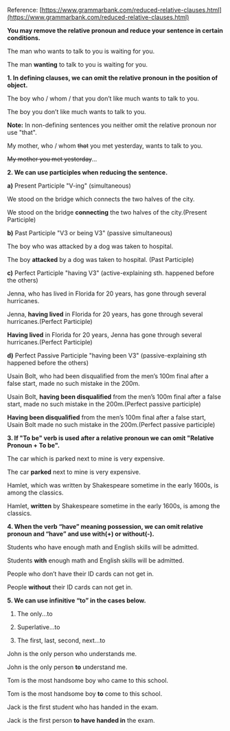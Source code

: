 Reference:
[https://www.grammarbank.com/reduced-relative-clauses.html](https://www.grammarbank.com/reduced-relative-clauses.html)

**You may remove the relative pronoun and reduce your sentence in certain conditions.**

The man who wants to talk to you is waiting for you.

The man **wanting** to talk to you is waiting for you.

**1. In defining clauses, we can omit the relative pronoun in the position of object.**

The boy who / whom / that you don’t like much wants to talk to you.

The boy you don’t like much wants to talk to you.

**Note:** In non-defining sentences you neither omit the relative pronoun nor use "that".

My mother, who / whom ~~that~~ you met yesterday, wants to talk to you.

~~My mother you met yesterday~~...

**2. We can use participles when reducing the sentence.**

**a)** Present Participle "V-ing" (simultaneous)

We stood on the bridge which connects the two halves of the city.

We stood on the bridge **connecting** the two halves of the city.(Present Participle)

**b)** Past Participle "V3 or being V3" (passive simultaneous)

The boy who was attacked by a dog was taken to hospital.

The boy **attacked** by a dog was taken to hospital. (Past Participle)

**c)** Perfect Participle "having V3" (active-explaining sth. happened before the others)

Jenna, who has lived in Florida for 20 years, has gone through several hurricanes.

Jenna, **having lived** in Florida for 20 years, has gone through several hurricanes.(Perfect Participle)

**Having lived** in Florida for 20 years, Jenna has gone through several hurricanes.(Perfect Participle)

**d)** Perfect Passive Participle "having been V3" (passive-explaining sth happened before the others)

Usain Bolt, who had been disqualified from the men’s 100m final after a false start, made no such mistake in the 200m.

Usain Bolt, **having been disqualified** from the men’s 100m final after a false start, made no such mistake in the 200m.(Perfect passive participle)

**Having been disqualified** from the men’s 100m final after a false start, Usain Bolt made no such mistake in the 200m.(Perfect passive participle)

**3. If "To be" verb is used after a relative pronoun we can omit "Relative Pronoun + To be".**

The car which is parked next to mine is very expensive.

The car **parked** next to mine is very expensive.

Hamlet, which was written by Shakespeare sometime in the early 1600s, is among the classics.

Hamlet, **written** by Shakespeare sometime in the early 1600s, is among the classics.

**4. When the verb “have” meaning possession, we can omit relative pronoun and “have” and use with(+) or without(-).**

Students who have enough math and English skills will be admitted.

Students **with** enough math and English skills will be admitted.

People who don’t have their ID cards can not get in.

People **without** their ID cards can not get in.

**5. We can use infinitive “to” in the cases below.**

1. The only...to

2. Superlative...to

3. The first, last, second, next...to

John is the only person who understands me.

John is the only person **to** understand me.

Tom is the most handsome boy who came to this school.

Tom is the most handsome boy **to** come to this school.

Jack is the first student who has handed in the exam.

Jack is the first person **to have handed in** the exam.